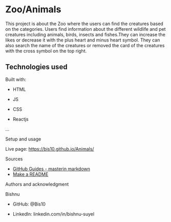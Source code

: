 # Zoo/Animals

This project is about the Zoo where the users can find the creatures based on the categories. Users find information about the different wildlife and pet creatures including animals, birds, insects and fishes.They can increase the likes or decrease it with the plus heart and minus heart symbol. They can also search the name of the creatures or removed the card of the creatures with the cross symbol on the top right.

## Technologies used

Built with:

- HTML  

- JS  

- CSS  

- Reactjs   

...   

Setup and usage   

Live page: https://bis10.github.io/Animals/ 

Sources  

- [GitHub Guides - masterin markdown](https://guides.github.com/features/mastering-markdown/)
- [Make a README](https://www.makeareadme.com/)

Authors and acknowledgment  

Bishnu  


- GitHub: @Bis10

- LinkedIn: linkedin.com/in/bishnu-suyel

